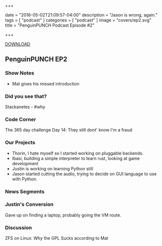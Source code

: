 +++

date = "2016-05-02T21:09:57-04:00"
description = "Jason is wrong, again."
tags = [ "podcast" ]
categories = [ "podcast" ]
image = "covers/ep2.svg"
title = "PenguinPUNCH Podcast Episode #2"

+++

[DOWNLOAD](http://penguinpunch.com/podcasts/penguin-punch-ep2.mp3)

## PenguinPUNCH EP2

### Show Notes
 - Mat gives his missed introduction

### Did you see that?
Stackanetes
	- #why

### Code Corner
The 365 day challenge Day 14: They still dont' know I'm a fraud

### Our Projects
- Thorin, I hate myself so I started working on pluggable backends.
- lbasi, building a simple interpreter to learn rust, looking at game development
- Justin is working on learning Python still
- Jason started cutting the audio, trying to decide on GUI language to use with Python.

### News Segments


### Justin's Conversion
Gave up on finding a laptop, probably going the VM route.

### Discussion
ZFS on Linux: Why the GPL Sucks according to Mat
